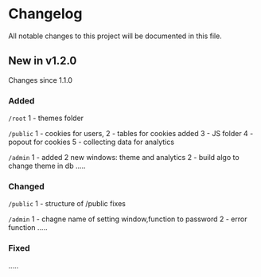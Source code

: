 # Changelog

All notable changes to this project will be documented in this file.

## New in v1.2.0

Changes since 1.1.0

### Added
<!-- - Initial examples of added changelog entries. -->

`/root`
1 - themes folder

`/public`
1 - cookies for users,
2 - tables for cookies added
3 - JS folder
4 - popout for cookies
5 - collecting data for analytics

`/admin`
1 - added 2 new windows: theme and analytics
2 - build algo to change theme in db
.....

### Changed
<!-- - Improved existing changelog entries for consistency. -->

`/public`
1 - structure of /public fixes

`/admin`
1 - chagne name of setting window,function to password
2 - error function
.....

### Fixed
<!-- - Bugs identified in the initial release. -->
.....
